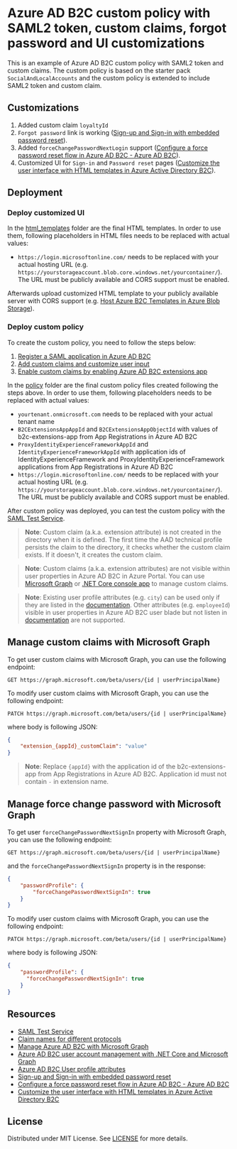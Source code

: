 # Azure AD B2C custom policy with SAML2 token, custom claims, forgot password and UI customizations

This is an example of Azure AD B2C custom policy with SAML2 token and custom claims. The custom policy is based on the starter pack `SocialAndLocalAccounts` and the custom policy is extended to include SAML2 token and custom claim.

## Customizations

1. Added custom claim `loyaltyId`
2. `Forgot password` link is working ([Sign-up and Sign-in with embedded password reset](https://github.com/azure-ad-b2c/samples/tree/master/policies/embedded-password-reset)).
3. Added `forceChangePasswordNextLogin` support ([Configure a force password reset flow in Azure AD B2C - Azure AD B2C](https://learn.microsoft.com/en-us/azure/active-directory-b2c/force-password-reset?pivots=b2c-custom-policy)).
4. Customized UI for `Sign-in` and `Password reset` pages ([Customize the user interface with HTML templates in Azure Active Directory B2C](https://learn.microsoft.com/en-us/azure/active-directory-b2c/customize-ui-with-html?pivots=b2c-custom-policy)).

## Deployment

### Deploy customized UI

In the [html_templates](html_templates) folder are the final HTML templates. In order to use them, following placeholders in HTML files needs to be replaced with actual values:

- `https://login.microsoftonline.com/` needs to be replaced with your actual hosting URL (e.g. `https://yourstorageaccount.blob.core.windows.net/yourcontainer/`). The URL must be publicly available and CORS support must be enabled.

Afterwards upload customized HTML template to your publicly available server with CORS support (e.g. [Host Azure B2C Templates in Azure Blob Storage](https://learn.microsoft.com/en-us/azure/active-directory-b2c/customize-ui-with-html?pivots=b2c-custom-policy#2-create-an-azure-blob-storage-account)).


### Deploy custom policy

To create the custom policy, you need to follow the steps below:

1. [Register a SAML application in Azure AD B2C](https://learn.microsoft.com/en-us/azure/active-directory-b2c/saml-service-provider?tabs=macos&pivots=b2c-custom-policy)
2. [Add custom claims and customize user input](https://learn.microsoft.com/en-us/azure/active-directory-b2c/configure-user-input?pivots=b2c-custom-policy#include-a-claim-in-the-token)
3. [Enable custom claims by enabling Azure AD B2C extensions app](https://learn.microsoft.com/en-us/azure/active-directory-b2c/user-flow-custom-attributes?pivots=b2c-custom-policy#azure-ad-b2c-extensions-app)

In the [policy](policy) folder are the final custom policy files created following the steps above. In order to use them, following placeholders needs to be replaced with actual values:

- `yourtenant.onmicrosoft.com` needs to be replaced with your actual tenant name
- `B2CExtensionsAppAppId` and `B2CExtensionsAppObjectId` with values of b2c-extensions-app from App Registrations in Azure AD B2C
- `ProxyIdentityExperienceFrameworkAppId` and `IdentityExperienceFrameworkAppId` with application ids of IdentityExperienceFramework and ProxyIdentityExperienceFramework applications from App Registrations in Azure AD B2C
- `https://login.microsoftonline.com/` needs to be replaced with your actual hosting URL (e.g. `https://yourstorageaccount.blob.core.windows.net/yourcontainer/`). The URL must be publicly available and CORS support must be enabled.

After custom policy was deployed, you can test the custom policy with the [SAML Test Service](https://samltestapp2.azurewebsites.net/).

> **Note**: Custom claim (a.k.a. extension attribute) is not created in the directory when it is defined. The first time the AAD technical profile persists the claim to the directory, it checks whether the custom claim exists. If it doesn't, it creates the custom claim.

> **Note**: Custom claims (a.k.a. extension attributes) are not visible within user properties in Azure AD B2C in Azure Portal. You can use [Microsoft Graph](https://learn.microsoft.com/en-us/graph/api/user-get?view=graph-rest-1.0&tabs=http) or [.NET Core console app](https://github.com/Azure-Samples/ms-identity-dotnetcore-b2c-account-management) to manage custom claims.

> **Note**: Existing user profile attributes (e.g. `city`) can be used only if they are listed in the [documentation](https://learn.microsoft.com/en-us/azure/active-directory-b2c/user-profile-attributes#microsoft-entra-user-resource-type). Other attributes (e.g. `employeeId`) visible in user properties in Azure AD B2C user blade but not listen in [documentation](https://learn.microsoft.com/en-us/azure/active-directory-b2c/user-profile-attributes#microsoft-entra-user-resource-type) are not supported.

## Manage custom claims with Microsoft Graph

To get user custom claims with Microsoft Graph, you can use the following endpoint:

```http
GET https://graph.microsoft.com/beta/users/{id | userPrincipalName}
```

To modify user custom claims with Microsoft Graph, you can use the following endpoint:

```http
PATCH https://graph.microsoft.com/beta/users/{id | userPrincipalName}
```

where body is following JSON:

```json
{
	"extension_{appId}_customClaim": "value"
}
```
> **Note**: Replace `{appId}` with the application id of the b2c-extensions-app from App Registrations in Azure AD B2C. Application id must not contain `-` in extension name.

## Manage force change password with Microsoft Graph

To get user `forceChangePasswordNextSignIn` property with Microsoft Graph, you can use the following endpoint:

```http
GET https://graph.microsoft.com/beta/users/{id | userPrincipalName}
```

and the `forceChangePasswordNextSignIn` property is in the response:

```json
{
	"passwordProfile": {
		"forceChangePasswordNextSignIn": true
	}
}
```

To modify user custom claims with Microsoft Graph, you can use the following endpoint:

```http
PATCH https://graph.microsoft.com/beta/users/{id | userPrincipalName}
```

where body is following JSON:

```json
{
    "passwordProfile": {
      "forceChangePasswordNextSignIn": true
    }
}
```

## Resources

- [SAML Test Service](https://samltestapp2.azurewebsites.net/)
- [Claim names for different protocols](https://learn.microsoft.com/en-us/entra/identity-platform/optional-claims#directory-extension-formatting)
- [Manage Azure AD B2C with Microsoft Graph](https://learn.microsoft.com/en-gb/azure/active-directory-b2c/microsoft-graph-operations)
- [Azure AD B2C user account management with .NET Core and Microsoft Graph](https://github.com/Azure-Samples/ms-identity-dotnetcore-b2c-account-management)
- [Azure AD B2C User profile attributes](https://learn.microsoft.com/en-us/azure/active-directory-b2c/user-profile-attributes#microsoft-entra-user-resource-type)
- [Sign-up and Sign-in with embedded password reset](https://github.com/azure-ad-b2c/samples/tree/master/policies/embedded-password-reset)
- [Configure a force password reset flow in Azure AD B2C - Azure AD B2C](https://learn.microsoft.com/en-us/azure/active-directory-b2c/force-password-reset?pivots=b2c-custom-policy)
- [Customize the user interface with HTML templates in Azure Active Directory B2C](https://learn.microsoft.com/en-us/azure/active-directory-b2c/customize-ui-with-html?pivots=b2c-custom-policy)

## License

Distributed under MIT License. See [LICENSE](LICENSE) for more details.